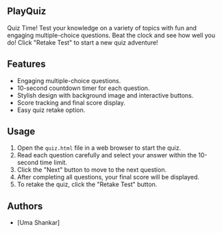 ## PlayQuiz
Quiz Time! Test your knowledge on a variety of topics with fun and engaging multiple-choice questions. Beat the clock and see how well you do! Click "Retake Test" to start a new quiz adventure!

## Features

- Engaging multiple-choice questions.
- 10-second countdown timer for each question.
- Stylish design with background image and interactive buttons.
- Score tracking and final score display.
- Easy quiz retake option.

## Usage

1. Open the `quiz.html` file in a web browser to start the quiz.
2. Read each question carefully and select your answer within the 10-second time limit.
3. Click the "Next" button to move to the next question.
4. After completing all questions, your final score will be displayed.
5. To retake the quiz, click the "Retake Test" button.

## Authors

- [Uma Shankar]

